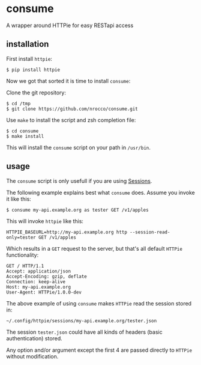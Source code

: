 # consume

A wrapper around HTTPie for easy RESTapi access


## installation

First install `httpie`:

    $ pip install httpie

Now we got that sorted it is time to install `consume`:

Clone the git repository:

    $ cd /tmp
    $ git clone https://github.com/nrocco/consume.git


Use `make` to install the script and zsh completion file:

    $ cd consume
    $ make install


This will install the `consume` script on your path in `/usr/bin`.


## usage

The `consume` script is only usefull if you are using
[Sessions](https://github.com/jakubroztocil/httpie#sessions).

The following example explains best what `consume` does. Assume you invoke it
like this:

    $ consume my-api.example.org as tester GET /v1/apples


This will invoke `httpie` like this:

    HTTPIE_BASEURL=http://my-api.example.org http --session-read-only=tester GET /v1/apples


Which results in a `GET` request to the server, but that's all default
`HTTPie` functionality:

    GET / HTTP/1.1
    Accept: application/json
    Accept-Encoding: gzip, deflate
    Connection: keep-alive
    Host: my-api.example.org
    User-Agent: HTTPie/1.0.0-dev


The above example of using `consume` makes `HTTPie` read the session stored
in:

    ~/.config/httpie/sessions/my-api.example.org/tester.json


The session `tester.json` could have all kinds of headers (basic
authentication) stored.

Any option and/or argument except the first 4 are passed directly to `HTTPie`
without modification.
